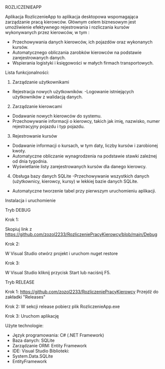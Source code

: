 ROZLICZENIEAPP

Aplikacja RozliczenieApp to aplikacja desktopowa wspomagająca zarządzanie pracą kierowców. Głównym celem biznesowym jest umożliwienie efektywnego rejestrowania i rozliczania kursów wykonywanych przez kierowców, w tym : 
- Przechowywania danych kierowców, ich pojazdów oraz wykonanych kursów.
- Automatycznego obliczania zarobków kierowców na podstawie zarejestrowanych danych.
- Wspierania logistyki i księgowości w małych firmach transportowych.

Lista funkcjonalności:
1. Zarządzanie użytkownikami
- Rejestracja nowych użytkowników.
-Logowanie istniejących użytkowników z walidacją danych.
2. Zarządzanie kierowcami
- Dodawanie nowych kierowców do systemu.
- Przechowywanie informacji o kierowcy, takich jak imię, nazwisko, numer rejestracyjny pojazdu i typ pojazdu.
3. Rejestrowanie kursów
- Dodawanie informacji o kursach, w tym daty, liczby kursów i zarobionej kwoty.
- Automatyczne obliczanie wynagrodzenia na podstawie stawki zależnej od dnia tygodnia.
- Wyświetlanie listy zarejestrowanych kursów dla danego kierowcy.
4. Obsługa bazy danych SQLite
-Przechowywanie wszystkich danych (użytkownicy, kierowcy, kursy) w lekkiej bazie danych SQLite.
- Automatyczne tworzenie tabel przy pierwszym uruchomieniu aplikacji.

Instalacja i uruchomienie

Tryb DEBUG

Krok 1:

Skopiuj link z https://github.com/zozol2233/RozliczeniePracyKierowcy/blob/main/Debug

Krok 2:

W Visual Studio otwórz projekt i uruchom nuget restore

Krok 3:

W Visual Studio kliknij przycisk Start lub naciśnij F5.

Tryb RELEASE

Krok 1:
https://github.com/zozol2233/RozliczeniePracyKierowcy
Przejdź do zakładki "Releases"

Krok 2: 
W sekcji release pobierz plik RozliczenieApp.exe

Krok 3:
Uruchom aplikację

Użyte technologie:

- Język programowania: C# (.NET Framework)
- Baza danych: SQLite
- Zarządzanie ORM: Entity Framework
- IDE: Visual Studio
Biblioteki:
- System.Data.SQLite
- EntityFramework

